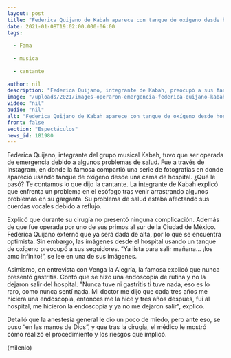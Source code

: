 ```yaml
---
layout: post
title: "Federica Quijano de Kabah aparece con tanque de oxígeno desde hospital; la operaron de emergencia"
date: 2021-01-08T19:02:00.000-06:00
tags:
  
  - Fama
  
  - musica
  
  - cantante
  
author: nil
description: "Federica Quijano, integrante de Kabah, preocupó a sus fans al compartir imágenes desde el hospital con tanque de oxígeno; la operaron de emergencia. "
image: "/uploads/2021/images-operaron-emergencia-federica-quijano-kabah.jpg"
video: "nil"
audio: "nil"
alt: "Federica Quijano de Kabah aparece con tanque de oxígeno desde hospital; la operaron de emergencia"
front: false
section: "Espectáculos"
news_id: 181980
---
```


Federica Quijano, integrante del grupo musical Kabah, tuvo que ser operada de emergencia debido a algunos problemas de salud. Fue a través de Instagram, en donde la famosa compartió una serie de fotografías en donde apareció usando tanque de oxígeno desde una cama de hospital. ¿Qué le pasó? Te contamos lo que dijo la cantante. La integrante de Kabah explicó que enfrenta un problema en el esófago tras venir arrastrando algunos problemas en su garganta. Su problema de salud estaba afectando sus cuerdas vocales debido a reflujo. 

Explicó que durante su cirugía no presentó ninguna complicación. Además de que fue operada por uno de sus primos al sur de la Ciudad de México. Federica Quijano externó que ya será dada de alta, por lo que se encuentra optimista. Sin embargo, las imágenes desde el hospital usando un tanque de oxígeno preocupó a sus seguidores. “Ya lista para salir mañana... ¡los amo infinito!”, se lee en una de sus imágenes. 

​Asimismo, en entrevista con Venga la Alegría, la famosa explicó que nunca presentó gastritis. Contó que se hizo una endoscopia de rutina y no la dejaron salir del hospital.  "Nunca tuve ni gastritis ti tuve nada, eso es lo raro, como nunca sentí nada. Mi doctor me dijo que cada tres años me hiciera una endoscopia, entonces me la hice y tres años después, fui al hospital, me hicieron la endoscopia y ya no me dejaron salir", explicó.  

Detalló que la anestesia general le dio un poco de miedo, pero ante eso, se puso “en las manos de Dios”, y que tras la cirugía, el médico le mostró cómo realizó el procedimiento y los riesgos que implicó. 

(milenio)